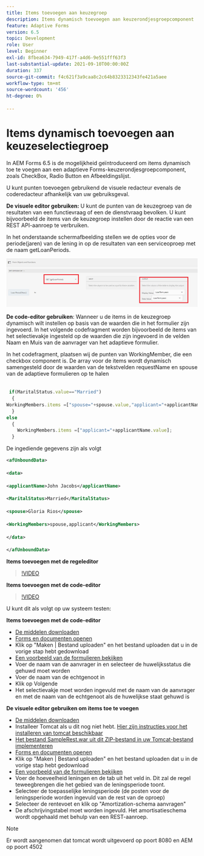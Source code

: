 ```yaml
---
title: Items toevoegen aan keuzegroep
description: Items dynamisch toevoegen aan keuzerondjesgroepcomponent
feature: Adaptive Forms
version: 6.5
topic: Development
role: User
level: Beginner
exl-id: 8fbea634-7949-417f-a4d6-9e551fff63f3
last-substantial-update: 2021-09-10T00:00:00Z
duration: 337
source-git-commit: f4c621f3a9caa8c2c64b8323312343fe421a5aee
workflow-type: tm+mt
source-wordcount: '456'
ht-degree: 0%

---
```


# Items dynamisch toevoegen aan keuzeselectiegroep

In AEM Forms 6.5 is de mogelijkheid geïntroduceerd om items dynamisch toe te voegen aan een adaptieve Forms-keuzerondjesgroepcomponent, zoals CheckBox, Radio Button en Afbeeldingslijst.


U kunt punten toevoegen gebruikend de visuele redacteur evenals de coderedacteur afhankelijk van uw gebruiksgeval.

**De visuele editor gebruiken:** U kunt de punten van de keuzegroep van de resultaten van een functievraag of een de dienstvraag bevolken. U kunt bijvoorbeeld de items van de keuzegroep instellen door de reactie van een REST API-aanroep te verbruiken.

In het onderstaande schermafbeelding stellen we de opties voor de periode(jaren) van de lening in op de resultaten van een serviceoproep met de naam getLoanPeriods.

![Regeleditor](assets/ruleeditor.png)

**De code-editor gebruiken**: Wanneer u de items in de keuzegroep dynamisch wilt instellen op basis van de waarden die in het formulier zijn ingevoerd. In het volgende codefragment worden bijvoorbeeld de items van het selectievakje ingesteld op de waarden die zijn ingevoerd in de velden Naam en Muis van de aanvrager van het adaptieve formulier.

In het codefragment, plaatsen wij de punten van WorkingMember, die een checkbox component is. De array voor de items wordt dynamisch samengesteld door de waarden van de tekstvelden requestName en spouse van de adaptieve formulieren op te halen

```javascript
 
 if(MaritalStatus.value=="Married")
  {
WorkingMembers.items =["spouse="+spouse.value,"applicant="+applicantName.value];
  }
else
  {
    WorkingMembers.items =["applicant="+applicantName.value];
  }
```

De ingediende gegevens zijn als volgt

```xml
<afUnboundData>

<data>

<applicantName>John Jacobs</applicantName>

<MaritalStatus>Married</MaritalStatus>

<spouse>Gloria Rios</spouse>

<WorkingMembers>spouse,applicant</WorkingMembers>

</data>

</afUnboundData>
```

**Items toevoegen met de regeleditor**

>[!VIDEO](https://video.tv.adobe.com/v/26847?quality=12&learn=on)

**Items toevoegen met de code-editor**

>[!VIDEO](https://video.tv.adobe.com/v/26848?quality=12&learn=on)

U kunt dit als volgt op uw systeem testen:

**Items toevoegen met de code-editor**

* [De middelen downloaden](assets/usingthecodeeditor.zip)
* [Forms en documenten openen](http://localhost:4502/aem/forms.html/content/dam/formsanddocuments)
* Klik op &quot;Maken | Bestand uploaden&quot; en het bestand uploaden dat u in de vorige stap hebt gedownload
* [Een voorbeeld van de formulieren bekijken](http://localhost:4502/content/dam/formsanddocuments/simpleform/jcr:content?wcmmode=disabled)
* Voer de naam van de aanvrager in en selecteer de huwelijksstatus die gehuwd moet worden
* Voer de naam van de echtgenoot in
* Klik op Volgende
* Het selectievakje moet worden ingevuld met de naam van de aanvrager en met de naam van de echtgenoot als de huwelijkse staat gehuwd is

**De visuele editor gebruiken om items toe te voegen**

* [De middelen downloaden](assets/usingthevisualeditor.zip)
* Installeer Tomcat als u dit nog niet hebt. [Hier zijn instructies voor het installeren van tomcat beschikbaar](https://experienceleague.adobe.com/docs/experience-manager-learn/forms/ic-print-channel-tutorial/introduction.html)
* [Het bestand SampleRest.war uit dit ZIP-bestand in uw Tomcat-bestand implementeren](assets/sample-rest.zip)
* [Forms en documenten openen](http://localhost:4502/aem/forms.html/content/dam/formsanddocuments)
* Klik op &quot;Maken | Bestand uploaden&quot; en het bestand uploaden dat u in de vorige stap hebt gedownload
* [Een voorbeeld van de formulieren bekijken](http://localhost:4502/content/dam/formsanddocuments/amortizationschedule/jcr:content?wcmmode=disabled)
* Voer de hoeveelheid leningen en de tab uit het veld in. Dit zal de regel teweegbrengen die het gebied van de leningsperiode toont.
* Selecteer de toepasselijke leningsperiode (de posten voor de leningsperiode worden ingevuld van de rest van de oproep)
* Selecteer de rentevoet en klik op &quot;Amortization-schema aanvragen&quot;
* De afschrijvingstabel moet worden ingevuld. Het amortisatieschema wordt opgehaald met behulp van een REST-aanroep.

>[!NOTE]
> Er wordt aangenomen dat tomcat wordt uitgevoerd op poort 8080 en AEM op poort 4502
